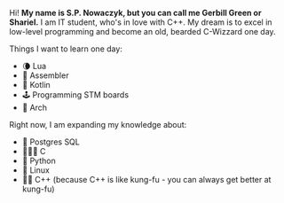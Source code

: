 Hi!
**My name is S.P. Nowaczyk, but you can call me Gerbill Green or Shariel.**
I am IT student, who's in love with C++.
My dream is to excel in low-level programming and become an old, bearded C-Wizzard one day.

Things I want to learn one day:

-  🌘 Lua
-  🧮 Assembler
 - 🍅 Kotlin
 - 🕹 Programming STM boards
 - 🔼 Arch

Right now, I am expanding my knowledge about:

 - 🐘 Postgres SQL
 - 🧙🏻‍♂️ C
 - 🐍 Python
 - 🐧 Linux
 - 🥷🏻 C++ (because C++ is like kung-fu - you can always get better at kung-fu)
